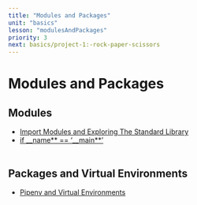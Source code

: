 ```yaml
---
title: "Modules and Packages"
unit: "basics"
lesson: "modulesAndPackages"
priority: 3
next: basics/project-1:-rock-paper-scissors
---
```


# Modules and Packages

## Modules

- [Import Modules and Exploring The Standard Library](https://www.youtube.com/watch?v=CqvZ3vGoGs0)
- [if \_\_name** == ‘\_\_main**’](https://www.youtube.com/watch?v=sugvnHA7ElY)
  <br><br>

## Packages and Virtual Environments

- [Pipenv and Virtual Environments](https://docs.python-guide.org/dev/virtualenvs/)
